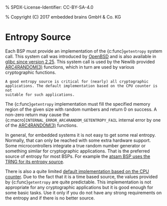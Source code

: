 % SPDX-License-Identifier: CC-BY-SA-4.0

% Copyright (C) 2017 embedded brains GmbH & Co. KG

# Entropy Source

Each BSP must provide an implementation of the {c:func}`getentropy` system
call. This system call was introduced by
[OpenBSD](https://man.openbsd.org/getentropy.2)
and is also available in
[glibc since version 2.25](http://man7.org/linux/man-pages/man3/getentropy.3.html).
This system call is used by the Newlib provided
[ARC4RANDOM(3)](https://man.openbsd.org/arc4random.3) functions, which in
turn are used by various cryptographic functions.

```{warning}
A good entropy source is critical for (nearly) all cryptographic
applications. The default implementation based on the CPU counter is not
suitable for such applications.
```

The {c:func}`getentropy` implementation must fill the specified memory region
of the given size with random numbers and return 0 on success. A non-zero
return may cause the {c:macro}`INTERNAL_ERROR_ARC4RANDOM_GETENTROPY_FAIL`
internal error by one of the
[ARC4RANDOM(3)](https://man.openbsd.org/arc4random.3) functions.

In general, for embedded systems it is not easy to get some real entropy. Normally,
that can only be reached with some extra hardware support. Some microcontrollers
integrate a true random number generator or something similar for cryptographic
applications. That is the preferred source of entropy for most BSPs. For example
the
[atsam BSP uses the TRNG for its entropy source](https://gitlab.rtems.org/rtems/rtos/rtems/-/blob/main/bsps/arm/atsam/start/getentropy-trng.c).

There is also a quite limited
[default implementation based on the CPU counter](https://gitlab.rtems.org/rtems/rtos/rtems/-/blob/main/bsps/shared/dev/getentropy/getentropy-cpucounter.c).
Due to the fact that it is a time based source, the values provided by
{c:func}`getentropy` are quite predictable. This implementation is not
appropriate for any cryptographic applications but it is good enough for some
basic tasks. Use it only if you do not have any strong requirements on the
entropy and if there is no better source.

